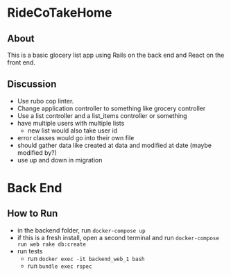 # RideCoTakeHome

## About
This is a basic glocery list app using Rails on the back end and React on the front end.

## Discussion
- Use rubo cop linter.
- Change application controller to something like grocery controller
- Use a list controller and a list_items controller or something
- have multiple users with multiple lists
    - new list would also take user id
- error classes would go into their own file
- should gather data like created at data and modified at date (maybe modified by?)
- use up and down in migration


# Back End
## How to Run
 - in the backend folder, run `docker-compose up`
 - if this is a fresh install, open a second terminal and run `docker-compose run web rake db:create`
 - run tests
    - run `docker exec -it backend_web_1 bash`
    - run `bundle exec rspec`